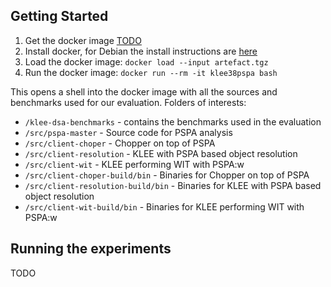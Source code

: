 ## Getting Started

1. Get the docker image [TODO]()
2. Install docker, for Debian the install instructions are [here](https://docs.docker.com/engine/install/debian/)
3. Load the docker image: `docker load --input artefact.tgz`
4. Run the docker image: `docker run --rm -it klee38pspa bash`

This opens a shell into the docker image with all the sources and benchmarks used for our evaluation. 
Folders of interests:

* `/klee-dsa-benchmarks` - contains the benchmarks used in the evaluation 
* `/src/pspa-master` - Source code for PSPA analysis
* `/src/client-choper` - Chopper on top of PSPA
* `/src/client-resolution` - KLEE with PSPA based object resolution
* `/src/client-wit` - KLEE performing WIT with PSPA:w
* `/src/client-choper-build/bin` - Binaries for Chopper on top of PSPA
* `/src/client-resolution-build/bin` - Binaries for KLEE with PSPA based object resolution
* `/src/client-wit-build/bin` - Binaries  for KLEE performing WIT with PSPA:w


## Running the experiments

TODO

